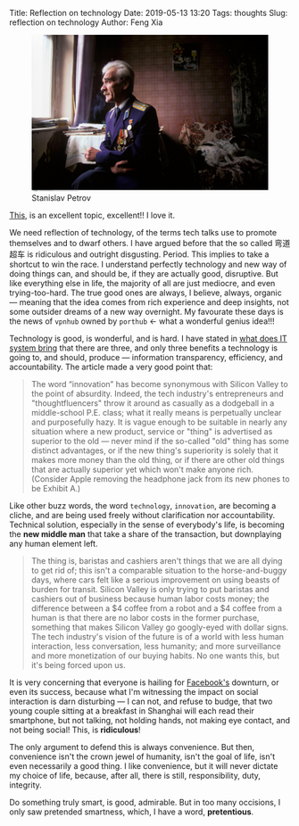 Title: Reflection on technology
Date: 2019-05-13 13:20
Tags: thoughts
Slug: reflection on technology
Author: Feng Xia

<figure class="col s12">
  <img src="/images/stanislav%20petrov.jpg"/>
  <figcaption>
  Stanislav Petrov
  </figcaption>
</figure>


[This][1], is an excellent topic, excellent!! I love it. 

We need reflection of technology, of the terms tech talks use to
promote themselves and to dwarf others. I have argued before that the
so called 弯道超车 is ridiculous and outright disgusting. Period. This
implies to take a shortcut to win the race. I understand perfectly
technology and new way of doing things can, and should be, if they are
actually good, disruptive. But like everything else in life, the
majority of all are just mediocre, and even trying-too-hard. The true
good ones are always, I believe, always, organic &mdash; meaning that
the idea comes from rich experience and deep insights, not some
outsider dreams of a new way overnight. My favourate these days is the
news of `vpnhub` owned by `porthub` &larr; what a wonderful genius
idea!!!


Technology is good, is wonderful, and is hard. I have stated in [what
does IT system bring][2] that there are three, and only three benefits
a technology is going to, and should, produce &mdash; information
transparency, efficiency, and accountability. The article made a very
good point that:

> The word “innovation” has become synonymous with Silicon Valley to
> the point of absurdity. Indeed, the tech industry's entrepreneurs
> and "thoughtfluencers" throw it around as casually as a dodgeball in
> a middle-school P.E. class; what it really means is perpetually
> unclear and purposefully hazy. It is vague enough to be suitable in
> nearly any situation where a new product, service or "thing" is
> advertised as superior to the old — never mind if the so-called
> "old" thing has some distinct advantages, or if the new thing's
> superiority is solely that it makes more money than the old thing,
> or if there are other old things that are actually superior yet
> which won't make anyone rich. (Consider Apple removing the headphone
> jack from its new phones to be Exhibit A.)
> 

Like other buzz words, the word `technology`, `innovation`, are
becoming a cliche, and are being used freely without clarification nor
accountability. Technical solution, especially in the sense of
everybody's life, is becoming the **new middle man** that take a share
of the transaction, but downplaying any human element left.

> The thing is, baristas and cashiers aren't things that we are all
> dying to get rid of; this isn't a comparable situation to the
> horse-and-buggy days, where cars felt like a serious improvement on
> using beasts of burden for transit. Silicon Valley is only trying to
> put baristas and cashiers out of business because human labor costs
> money; the difference between a $4 coffee from a robot and a $4
> coffee from a human is that there are no labor costs in the former
> purchase, something that makes Silicon Valley go googly-eyed with
> dollar signs. The tech industry's vision of the future is of a world
> with less human interaction, less conversation, less humanity; and
> more surveillance and more monetization of our buying habits. No one
> wants this, but it's being forced upon us.

It is very concerning that everyone is hailing for [Facebook's][3]
downturn, or even its success, because what I'm witnessing the impact
on social interaction is darn disturbing &mdash; I can not, and refuse
to budge, that two young couple sitting at a breakfast in Shanghai
will each read their smartphone, but not talking, not holding hands,
not making eye contact, and not being social! This, is **ridiculous**!

The only argument to defend this is always convenience. But then,
convenience isn't the crown jewel of humanity, isn't the goal of life,
isn't even necessarily a good thing. I like convenience, but it will
never dictate my choice of life, because, after all, there is still,
responsibility, duty, integrity.

Do something truly smart, is good, admirable. But in too many
occisions, I only saw pretended smartness, which, I have a word,
**pretentious**.


[1]: https://www.salon.com/2019/05/12/silicon-valley-makes-everything-worse-four-industries-that-big-tech-has-ruined/

[2]: {filename}/thoughts/what%20does%20it%20bring.md
[3]: {filename}/thoughts/social%20media.md
